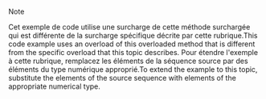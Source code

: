 > [!NOTE]
>  <span data-ttu-id="28767-101">Cet exemple de code utilise une surcharge de cette méthode surchargée qui est différente de la surcharge spécifique décrite par cette rubrique.</span><span class="sxs-lookup"><span data-stu-id="28767-101">This code example uses an overload of this overloaded method that is different from the specific overload that this topic describes.</span></span> <span data-ttu-id="28767-102">Pour étendre l'exemple à cette rubrique, remplacez les éléments de la séquence source par des éléments du type numérique approprié.</span><span class="sxs-lookup"><span data-stu-id="28767-102">To extend the example to this topic, substitute the elements of the source sequence with elements of the appropriate numerical type.</span></span>